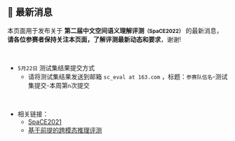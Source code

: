 
<br/>

## 📮 最新消息

<p class="text-center">本页面用于发布关于 <strong>第二届中文空间语义理解评测<small>（SpaCE2022）</small></strong> 的最新消息，<br/><span style="color:var(--notice-red)"><strong>请各位参赛者保持关注本页面，了解评测最新动态和要求</strong></span>，谢谢!</p>

<br/>

- `5月22日` 测试集结果提交方式
  - 请将测试集结果发送到邮箱 `sc_eval at 163.com` ，标题：`参赛队伍名`-测试集提交-本周第`n`次提交

<br/>

- 相关链接：
  - [SpaCE2021](https://github.com/2030NLP/SpaCE2021)
  - [基于前提的跨模态推理评测](https://2030nlp.github.io/PMR/evaluation.html)
